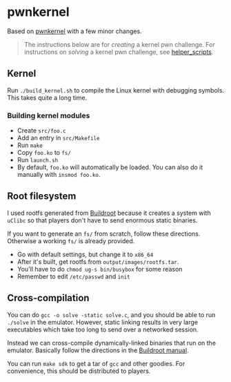 # pwnkernel

Based on [pwnkernel](https://github.com/pwncollege/pwnkernel) with a few minor
changes.

> The instructions below are for *creating* a kernel pwn challenge. For
> instructions on *solving* a kernel pwn challenge, see
> [helper_scripts](helper_scripts/).

## Kernel

Run `./build_kernel.sh` to compile the Linux kernel with debugging symbols.
This takes quite a long time.

### Building kernel modules

- Create `src/foo.c`
- Add an entry in `src/Makefile`
- Run `make`
- Copy `foo.ko` to `fs/`
- Run `launch.sh`
- By default, `foo.ko` will automatically be loaded. You can also do it
  manually with `insmod foo.ko`.

## Root filesystem

I used rootfs generated from [Buildroot](https://buildroot.org/) because it
creates a system with `uClibc` so that players don't have to send enormous
static binaries.

If you want to generate an `fs/` from scratch, follow these directions.
Otherwise a working `fs/` is already provided.

- Go with default settings, but change it to `x86_64`
- After it's built, get rootfs from `output/images/rootfs.tar`.
- You'll have to do `chmod ug-s bin/busybox` for some reason
- Remember to edit `/etc/passwd` and `init`

## Cross-compilation

You can do `gcc -o solve -static solve.c`, and you should be able to run
`./solve` in the emulator. However, static linking results in very large
executables which take too long to send over a networked session.

Instead we can cross-compile dynamically-linked binaries that run on the
emulator. Basically follow the directions in the
[Buildroot manual](https://buildroot.org/downloads/manual/manual.html#_using_the_generated_toolchain_outside_buildroot).

You can run `make sdk` to get a tar of `gcc` and other goodies. For
convenience, this should be distributed to players.
